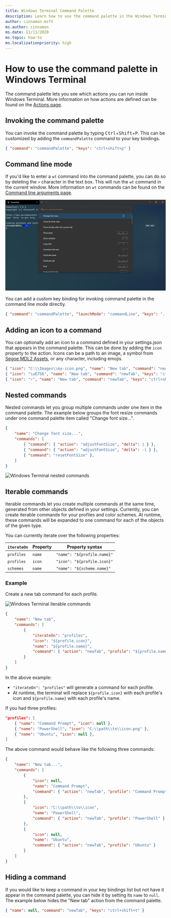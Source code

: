 ```yaml
---
title: Windows Terminal Command Palette
description: Learn how to use the command palette in the Windows Terminal.
author: cinnamon-msft
ms.author: cinnamon
ms.date: 11/11/2020
ms.topic: how-to 
ms.localizationpriority: high
---
```


# How to use the command palette in Windows Terminal

The command palette lets you see which actions you can run inside Windows Terminal. More information on how actions are defined can be found on the [Actions page](./customize-settings/actions.md).

## Invoking the command palette

You can invoke the command palette by typing <kbd>Ctrl</kbd>+<kbd>Shift</kbd>+<kbd>P</kbd>. This can be customized by adding the `commandPalette` command to your key bindings.

```json
{ "command": "commandPalette", "keys": "ctrl+shift+p" }
```

## Command line mode

If you'd like to enter a `wt` command into the command palette, you can do so by deleting the `>` character in the text box. This will run the `wt` command in the current window. More information on `wt` commands can be found on the [Command line arguments page](./command-line-arguments.md).

![Windows Terminal command line mode](./images/command-palette-command-line-mode.gif)

You can add a custom key binding for invoking command palette in the command line mode directly.

```json
{ "command": "commandPalette", "launchMode": "commandLine", "keys": "..." }
```

## Adding an icon to a command

You can optionally add an icon to a command defined in your settings.json that appears in the command palette. This can be done by adding the `icon` property to the action. Icons can be a path to an image, a symbol from [Segoe MDL2 Assets](https://docs.microsoft.com/windows/uwp/design/style/segoe-ui-symbol-font), or any character, including emojis.

```json
{ "icon": "C:\\Images\\my-icon.png", "name": "New tab", "command": "newTab", "keys": "ctrl+shift+t" },
{ "icon": "\uE756", "name": "New tab", "command": "newTab", "keys": "ctrl+shift+t" },
{ "icon": "⚡", "name": "New tab", "command": "newTab", "keys": "ctrl+shift+t" }
```

## Nested commands

Nested commands let you group multiple commands under one item in the command palette. The example below groups the font resize commands under one command palette item called "Change font size...".

```json
{
    "name": "Change font size...",
    "commands": [
        { "command": { "action": "adjustFontSize", "delta": 1 } },
        { "command": { "action": "adjustFontSize", "delta": -1 } },
        { "command": "resetFontSize" },
    ]
}
```

![Windows Terminal nested commands](./images/command-palette-nested-commands.gif)

## Iterable commands

Iterable commands let you create multiple commands at the same time, generated from other objects defined in your settings. Currently, you can create iterable commands for your profiles and color schemes. At runtime, these commands will be expanded to one command for each of the objects of the given type.

You can currently iterate over the following properties:

| `iterateOn` | Property | Property syntax |
| ----------- | -------- | --------------- |
| `profiles` | `name` | `"name": "${profile.name}"` |
| `profiles` | `icon` | `"icon": "${profile.icon}"` |
| `schemes` | `name` | `"name": "${scheme.name}"` |

### Example

Create a new tab command for each profile.

![Windows Terminal iterable commands](./images/command-palette-iterable-commands.gif)

```json
{
    "name": "New tab",
    "commands": [
        {
            "iterateOn": "profiles",
            "icon": "${profile.icon}",
            "name": "${profile.name}",
            "command": { "action": "newTab", "profile": "${profile.name}" }
        }
    ]
}
```

In the above example:

- `"iterateOn": "profiles"` will generate a command for each profile.
- At runtime, the terminal will replace `${profile.icon}` with each profile's icon and `${profile.name}` with each profile's name.

If you had three profiles:

```json
"profiles": [
	{ "name": "Command Prompt", "icon": null },
	{ "name": "PowerShell", "icon": "C:\\path\\to\\icon.png" },
	{ "name": "Ubuntu", "icon": null },
]
```

The above command would behave like the following three commands:

```json
{
    "name": "New tab...",
    "commands": [
        {
            "icon": null,
            "name": "Command Prompt",
            "command": { "action": "newTab", "profile": "Command Prompt" }
        },
        {
            "icon": "C:\\path\\to\\icon",
            "name": "PowerShell",
            "command": { "action": "newTab", "profile": "PowerShell" }
        },
        {
            "icon": null,
            "name": "Ubuntu",
            "command": { "action": "newTab", "profile": "Ubuntu" }
        }
    ]
}
```

## Hiding a command

If you would like to keep a command in your key bindings list but not have it appear in the command palette, you can hide it by setting its `name` to `null`. The example below hides the "New tab" action from the command palette.

```json
{ "name": null, "command": "newTab", "keys": "ctrl+shift+t" }
```
